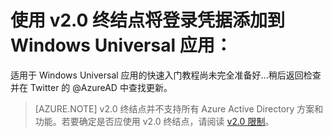 <properties
	pageTitle="Azure AD v2.0 Windows Universal 应用 | Azure"
	description="如何构建一个使用个人 Microsoft 帐户和工作或学校帐户来登录用户的 Windows Universal 应用。"
	services="active-directory"
	documentationCenter=""
	authors="dstrockis"
	manager="mbaldwin"
	editor=""/>

<tags
	ms.service="active-directory"
	ms.date="02/20/2016"
	wacn.date="06/28/2016"/>

# 使用 v2.0 终结点将登录凭据添加到 Windows Universal 应用：

  适用于 Windows Universal 应用的快速入门教程尚未完全准备好...稍后返回检查并在 Twitter 的 @AzureAD 中查找更新。

> [AZURE.NOTE]
	v2.0 终结点并不支持所有 Azure Active Directory 方案和功能。若要确定是否应使用 v2.0 终结点，请阅读 [v2.0 限制](/documentation/articles/active-directory-v2-limitations)。

<!---HONumber=Mooncake_0418_2016-->